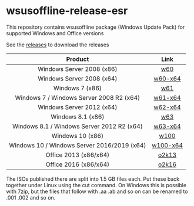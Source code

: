 # wsusoffline-release-esr
This repository contains wsusoffline package (Windows Update Pack) for supported Windows and Office versions

See the [releases](https://github.com/LizenzFass78851/wsusoffline-release-esr/releases) to download the releases

| Product | Link |
|:------------------:|:--------------:|
| Windows Server 2008 (x86) | [w60](https://github.com/LizenzFass78851/wsusoffline-release-esr/releases/tag/w60) |
| Windows Server 2008 (x64) | [w60-x64](https://github.com/LizenzFass78851/wsusoffline-release-esr/releases/tag/w60-x64) |
| Windows 7 (x86) | [w61](https://github.com/LizenzFass78851/wsusoffline-release-esr/releases/tag/w61) |
| Windows 7 / Windows Server 2008 R2 (x64) | [w61-x64](https://github.com/LizenzFass78851/wsusoffline-release-esr/releases/tag/w61-x64) |
| Windows Server 2012 (x64) | [w62-x64](https://github.com/LizenzFass78851/wsusoffline-release-esr/releases/tag/w62-x64) |
| Windows 8.1 (x86) | [w63](https://github.com/LizenzFass78851/wsusoffline-release-esr/releases/tag/w63) |
| Windows 8.1 / Windows Server 2012 R2 (x64) | [w63-x64](https://github.com/LizenzFass78851/wsusoffline-release-esr/releases/tag/w63-x64) |
| Windows 10 (x86) | [w100](https://github.com/LizenzFass78851/wsusoffline-release-esr/releases/tag/w100) |
| Windows 10 / Windows Server 2016/2019 (x64) | [w100-x64](https://github.com/LizenzFass78851/wsusoffline-release-esr/releases/tag/w100-x64) |
| Office 2013 (x86/x64) | [o2k13](https://github.com/LizenzFass78851/wsusoffline-release-esr/releases/tag/o2k13) |
| Office 2016 (x86/x64) | [o2k16](https://github.com/LizenzFass78851/wsusoffline-release-esr/releases/tag/o2k16) |


The ISOs published there are split into 1.5 GB files each.
Put these back together under Linux using the cut command.
On Windows this is possible with 7zip, but the files that follow with .aa .ab and so on can be renamed to .001 .002 and so on.
